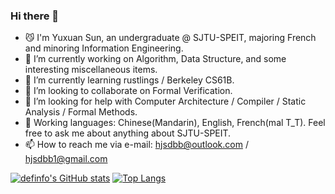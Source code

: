 ### Hi there 👋

<!--
**definfo/definfo** is a ✨ _special_ ✨ repository because its `README.md` (this file) appears on your GitHub profile.

Here are some ideas to get you started:

- 🔭 I’m currently working on ...
- 🌱 I’m currently learning ...
- 👯 I’m looking to collaborate on ...
- 🤔 I’m looking for help with ...
- 💬 Ask me about ...
- 📫 How to reach me: ...
- 😄 Pronouns: ...
- ⚡ Fun fact: ...
-->
- 😼 I'm Yuxuan Sun, an undergraduate @ SJTU-SPEIT, majoring French and minoring Information Engineering.
- 🔭 I’m currently working on Algorithm, Data Structure, and some interesting miscellaneous items.
- 🌱 I’m currently learning rustlings / Berkeley CS61B.
- 👯 I’m looking to collaborate on Formal Verification.
- 🤔 I’m looking for help with Computer Architecture / Compiler / Static Analysis / Formal Methods.
- 💬 Working languages: Chinese(Mandarin), English, French(mal T_T). Feel free to ask me about anything about SJTU-SPEIT.
- 📫 How to reach me via e-mail: hjsdbb@outlook.com / hjsdbb1@gmail.com

[![definfo's GitHub stats](https://github-readme-stats.vercel.app/api?username=definfo&theme=transparent&custom_title=definfo's+Github+Stats)](https://github.com/anuraghazra/github-readme-stats)
[![Top Langs](https://github-readme-stats.vercel.app/api/top-langs/?username=definfo&theme=transparent)](https://github.com/anuraghazra/github-readme-stats)
